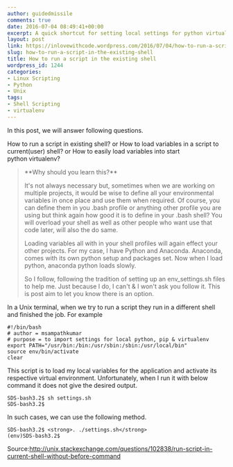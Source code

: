 ```yaml
---
author: guidedmissile
comments: true
date: 2016-07-04 08:49:41+00:00
excerpt: A quick shortcut for setting local settings for python virtualenv.
layout: post
link: https://inlovewithcode.wordpress.com/2016/07/04/how-to-run-a-script-in-the-existing-shell/
slug: how-to-run-a-script-in-the-existing-shell
title: How to run a script in the existing shell
wordpress_id: 1244
categories:
- Linux Scripting
- Python
- Unix
tags:
- Shell Scripting
- virtualenv
---
```


In this post, we will answer following questions.

How to run a script in existing shell? or
How to load variables in a script to current(user) shell? or
How to easily load variables into start python virtualenv?




<blockquote>**Why should you learn this?**

It's not always necessary but, sometimes when we are working on multiple projects, it would be wise to define all your environmental variables in once place and use them when required. Of course, you can define them in you .bash profile or anything other profile you are using but think again how good it is to define in your .bash shell? You will overload your shell as well as other people who want use that code later, will also the do same.

Loading variables all with in your shell profiles will again effect your other projects. For my case, I have Python and Anaconda. Anaconda, comes with its own python setup and packages set. Now when I load python, anaconda python loads slowly.

So I follow, following the tradition of setting up an env_settings.sh files to help me. Just because I do, I can't & I won't ask you follow it. This is post aim to let you know there is an option.</blockquote>




In a Unix terminal, when we try to run a script they run in a different shell and finished the job. For example

    
    #!/bin/bash
    # author = msampathkumar
    # purpose = to import settings for local python, pip & virtualenv
    export PATH="/usr/bin:/bin:/usr/sbin:/sbin:/usr/local/bin"
    source env/bin/activate
    clear


This script is to load my local variables for the application and activate its respective virtual environment. Unfortunately, when I run it with below command it does not give the desired output.

    
    SDS-bash3.2$ sh settings.sh
    SDS-bash3.2$


In such cases, we can use the following method.

    
    SDS-bash3.2$ <strong>. ./settings.sh</strong>
    (env)SDS-bash3.2$


Source:http://unix.stackexchange.com/questions/102838/run-script-in-current-shell-without-before-command
